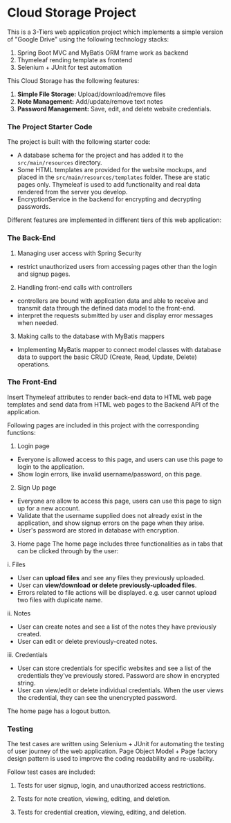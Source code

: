 # Cloud Storage Project

This is a 3-Tiers web application project which implements a simple version of "Google Drive" using the following technology stacks:
1. Spring Boot MVC and MyBatis ORM frame work as backend
2. Thymeleaf rending template as frontend
3. Selenium + JUnit for test automation

This Cloud Storage has the following features:
1. **Simple File Storage:** Upload/download/remove files
2. **Note Management:** Add/update/remove text notes
3. **Password Management:** Save, edit, and delete website credentials.  

### The Project Starter Code
The project is built with the following starter code:
* A database schema for the project and has added it to the `src/main/resources` directory. 
* Some HTML templates are provided for the website mockups, and placed in the `src/main/resources/templates` folder. These are static pages only. Thymeleaf is used to add functionality and real data rendered from the server you develop.
* EncryptionService in the backend for encrypting and decrypting passwords.

Different features are implemented in different tiers of this web application:
### The Back-End
1. Managing user access with Spring Security
- restrict unauthorized users from accessing pages other than the login and signup pages. 

2. Handling front-end calls with controllers
 - controllers are bound with application data and able to receive and transmit data through the defined data model to the front-end. 
 - interpret the requests submitted by user and display error messages when needed.

3. Making calls to the database with MyBatis mappers
 - Implementing MyBatis mapper to connect model classes with database data to support the basic CRUD (Create, Read, Update, Delete) operations.

### The Front-End
Insert Thymeleaf attributes to render back-end data to HTML web page templates and send data from HTML web pages to the Backend API of the application. 

Following pages are included in this project with the corresponding functions:

1. Login page
 - Everyone is allowed access to this page, and users can use this page to login to the application. 
 - Show login errors, like invalid username/password, on this page. 

2. Sign Up page
 - Everyone are allow to access this page, users can use this page to sign up for a new account. 
 - Validate that the username supplied does not already exist in the application, and show signup errors on the page when they arise.
 - User's password are stored in database with encryption.

3. Home page
The home page includes three functionalities as in tabs that can be clicked through by the user:

 i. Files
  - User can **upload files** and see any files they previously uploaded. 
  - User can **view/download or delete previously-uploaded files**.
  - Errors related to file actions will be displayed. e.g. user cannot upload two files with duplicate name.

 ii. Notes
  - User can create notes and see a list of the notes they have previously created.
  - User can edit or delete previously-created notes.

 iii. Credentials
 - User can store credentials for specific websites and see a list of the credentials they've previously stored. Password are show in encrypted string.
 - User can view/edit or delete individual credentials. When the user views the credential, they can see the unencrypted password.

The home page has a logout button.

### Testing
The test cases are written using Selenium + JUnit for automating the testing of user journey of the web application.
Page Object Model + Page factory design pattern is used to improve the coding readability and re-usability.

Follow test cases are included:
1. Tests for user signup, login, and unauthorized access restrictions.
 
2. Tests for note creation, viewing, editing, and deletion.

3. Tests for credential creation, viewing, editing, and deletion.
